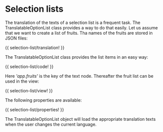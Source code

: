 <!-- ======================================================================
--- Search engine
title:          Selection lists
keywords:       selection, list
description:    Selection list component of NgTranslation module.
--- Menu system
order:          50
text:           Selection lists
hidden:         false
umbel:          false
--- Page properties
id:             
document:       
layout:         layout-2-left
$-left:         #side-menu
searchable:     true
--- Side menu
side-menu-root:     /documentation
side-menu-header:   Documentation
side-menu-top:      
side-menu-depth:    2
======================================================================= -->

# Selection lists

The translation of the texts of a selection list is a frequent task. The
TranslatableOptionList class provides a way to do that easily. Let us assume
that we want to create a list of fruits. Tha names of the fruits are stored
in JSON files:

{{ selection-list/translation! }}

The TranslatableOptionList class provides the list items in an easy way:

{{ selection-list/code! }}

Here _'app.fruits'_ is the key of the text node. Thereafter the fruit
list can be used in the view:

{{ selection-list/view! }}

The following properties are available:

{{ selection-list/properties! }}

The TranslatableOptionList object will load the appropriate translation texts
when the user changes the current language.
